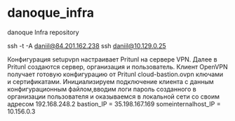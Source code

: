# danoque_infra
danoque Infra repository

ssh -t -A daniil@84.201.162.238 ssh daniil@10.129.0.25

Конфигурация setupvpn настраивает Pritunl на сервере VPN. Далее в Pritunl создаются сервер, организация и пользователь.
Клиент OpenVPN получает готовую конфигурацию от Pritunl cloud-bastion.ovpn ключами и сертификатами. Инициализируем подключение клиента с данным конфигурационным файлом,вводим логи пароль созданного в организации пользователя и оказываемся в локальной сети со своим адресом 192.168.248.2
bastion_IP = 35.198.167.169
someinternalhost_IP = 10.156.0.3

